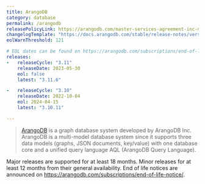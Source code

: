 ```yaml
---
title: ArangoDB
category: database
permalink: /arangodb
releasePolicyLink: https://arangodb.com/master-services-agreement-inc-may-2023-cs/#eolpolicy
changelogTemplate: "https://docs.arangodb.com/stable/release-notes/version-__RELEASE_CYCLE__/"
eolWarnThreshold: 121

# EOL dates can be found on https://arangodb.com/subscriptions/end-of-life-notice/.
releases:
-   releaseCycle: "3.11"
    releaseDate: 2023-05-30
    eol: false
    latest: "3.11.6"

-   releaseCycle: "3.10"
    releaseDate: 2022-10-04
    eol: 2024-04-15
    latest: "3.10.11"

---
```


> [ArangoDB](https://arangodb.com/) is a graph database system developed by ArangoDB Inc. ArangoDB
> is a multi-model database system since it supports three data models (graphs, JSON documents,
> key/value) with one database core and a unified query language AQL (ArangoDB Query Language).

Major releases are supported for at least 18 months. Minor releases for at least 12 months from
their general availability. End of life notices are announced on <https://arangodb.com/subscriptions/end-of-life-notice/>.
